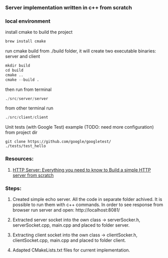 ### Server implementation written in c++ from scratch

### local environment 

install cmake to build the project
```s
brew install cmake
```

run cmake build from ./build folder, it will create two executable binaries: server and client
```s
mkdir build
cd build
cmake ..
cmake --build .
```
then run from terminal
```s
./src/server/server
```

from other terminal run
```s
./src/client/client
```

Unit tests (with Google Test) example (TODO: need more configuration)
from project dir

```
git clone https://github.com/google/googletest/
./tests/test_hello
```

### Resources:
1. <a href="https://medium.com/from-the-scratch/http-server-what-do-you-need-to-know-to-build-a-simple-http-server-from-scratch-d1ef8945e4fa">HTTP Server: Everything you need to know to Build a simple HTTP server from scratch</a>


### Steps:
1. Created simple echo server. All the code in separate folder achived. It is possible to run them with c++ commands. In order to see response from browser run server and open: http://localhost:8081/


2. Extracted server socket into the own class -> serverSocker.h, serverSocket.cpp, main.cpp and placed to folder server.

3. Extracting client socket into the own class -> clientSocker.h, clientSocket.cpp, main.cpp and placed to folder client.

4. Adapted CMakeLists.txt files for current implementation.